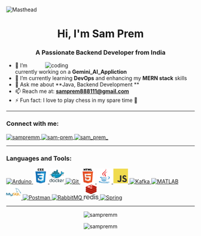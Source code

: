 ###
<img src="https://user-images.githubusercontent.com/74038190/213910845-af37a709-8995-40d6-be59-724526e3c3d7.gif" alt="Masthead" />

<h1 align="center">Hi, I'm Sam Prem</h1>
<h3 align="center">A Passionate Backend Developer from India</h3>

<img align="right" alt="coding" src="https://private-user-images.githubusercontent.com/74038190/238353480-219bcc70-f5dc-466b-9a60-29653d8e8433.gif" width="400" />

- 🔭 I’m currently working on a **Gemini_AI_Appliction**  
- 🌱 I’m currently learning **DevOps** and enhancing my **MERN stack** skills  
- 💬 Ask me about **Java, Backend Development **  
- 📫 Reach me at: **samprem888111@gmail.com**  
- ⚡ Fun fact: I love to play chess in my spare time 🧠

---

<h3 align="left">Connect with me:</h3>  
<p align="left">  
  <a href="https://twitter.com/sampremm" target="blank">
    <img align="center" src="https://raw.githubusercontent.com/rahuldkjain/github-profile-readme-generator/master/src/images/icons/Social/twitter.svg" alt="sampremm" height="30" width="40" />
  </a>  
  <a href="https://linkedin.com/in/sam-prem" target="blank">
    <img align="center" src="https://raw.githubusercontent.com/rahuldkjain/github-profile-readme-generator/master/src/images/icons/Social/linked-in-alt.svg" alt="sam-prem" height="30" width="40" />
  </a>  
  <a href="https://instagram.com/samprem__" target="blank">
    <img align="center" src="https://raw.githubusercontent.com/rahuldkjain/github-profile-readme-generator/master/src/images/icons/Social/instagram.svg" alt="sam_prem_" height="30" width="40" />
  </a>  
</p>

---

<h3 align="left">Languages and Tools:</h3>  
<p align="left">  
  <a href="https://www.arduino.cc/" target="_blank" rel="noreferrer">  
    <img src="https://cdn.worldvectorlogo.com/logos/arduino-1.svg" alt="Arduino" width="40" height="40"/>  
  </a>  
  <a href="https://www.w3schools.com/css/" target="_blank" rel="noreferrer">  
    <img src="https://raw.githubusercontent.com/devicons/devicon/master/icons/css3/css3-original-wordmark.svg" alt="CSS3" width="40" height="40"/>  
  </a>  
  <a href="https://www.docker.com/" target="_blank" rel="noreferrer">  
    <img src="https://raw.githubusercontent.com/devicons/devicon/master/icons/docker/docker-original-wordmark.svg" alt="Docker" width="40" height="40"/>  
  </a>  
  <a href="https://git-scm.com/" target="_blank" rel="noreferrer">  
    <img src="https://www.vectorlogo.zone/logos/git-scm/git-scm-icon.svg" alt="Git" width="40" height="40"/>  
  </a>  
  <a href="https://www.w3.org/html/" target="_blank" rel="noreferrer">  
    <img src="https://raw.githubusercontent.com/devicons/devicon/master/icons/html5/html5-original-wordmark.svg" alt="HTML5" width="40" height="40"/>  
  </a>  
  <a href="https://www.java.com" target="_blank" rel="noreferrer">  
    <img src="https://raw.githubusercontent.com/devicons/devicon/master/icons/java/java-original.svg" alt="Java" width="40" height="40"/>  
  </a>  
  <a href="https://developer.mozilla.org/en-US/docs/Web/JavaScript" target="_blank" rel="noreferrer">  
    <img src="https://raw.githubusercontent.com/devicons/devicon/master/icons/javascript/javascript-original.svg" alt="JavaScript" width="40" height="40"/>  
  </a>  
  <a href="https://kafka.apache.org/" target="_blank" rel="noreferrer">  
    <img src="https://www.vectorlogo.zone/logos/apache_kafka/apache_kafka-icon.svg" alt="Kafka" width="40" height="40"/>  
  </a>  
  <a href="https://www.mathworks.com/" target="_blank" rel="noreferrer">  
    <img src="https://upload.wikimedia.org/wikipedia/commons/2/21/Matlab_Logo.png" alt="MATLAB" width="40" height="40"/>  
  </a>  
  <a href="https://www.mysql.com/" target="_blank" rel="noreferrer">  
    <img src="https://raw.githubusercontent.com/devicons/devicon/master/icons/mysql/mysql-original-wordmark.svg" alt="MySQL" width="40" height="40"/>  
  </a>  
  <a href="https://postman.com" target="_blank" rel="noreferrer">  
    <img src="https://www.vectorlogo.zone/logos/getpostman/getpostman-icon.svg" alt="Postman" width="40" height="40"/>  
  </a>  
  <a href="https://www.rabbitmq.com" target="_blank" rel="noreferrer">  
    <img src="https://www.vectorlogo.zone/logos/rabbitmq/rabbitmq-icon.svg" alt="RabbitMQ" width="40" height="40"/>  
  </a>  
  <a href="https://redis.io" target="_blank" rel="noreferrer">  
    <img src="https://raw.githubusercontent.com/devicons/devicon/master/icons/redis/redis-original-wordmark.svg" alt="Redis" width="40" height="40"/>  
  </a>  
  <a href="https://spring.io/" target="_blank" rel="noreferrer">  
    <img src="https://www.vectorlogo.zone/logos/springio/springio-icon.svg" alt="Spring" width="40" height="40"/>  
  </a>  
</p>

---

<p align="center">
  <img src="https://github-readme-stats.vercel.app/api/top-langs?username=sampremm&show_icons=true&locale=en&layout=compact" alt="sampremm" />
</p>

<p align="center">
  <img src="https://github-readme-stats.vercel.app/api?username=sampremm&show_icons=true&locale=en" alt="sampremm" />
</p>

